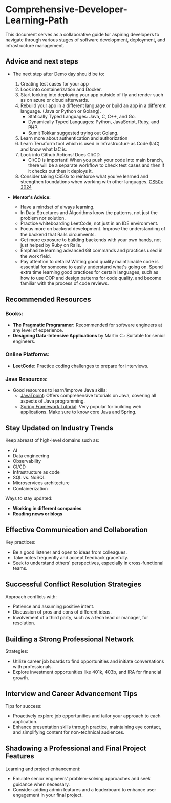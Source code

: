 # Comprehensive-Developer-Learning-Path
This document serves as a collaborative guide for aspiring developers to navigate through various stages of software development, deployment, and infrastructure management.

## Advice and next steps
- The next step after Demo day should be to:
  1. Creating test cases for your app
  2. Look into containerization and Docker.
  3. Start looking into deploying your app outside of fly and render such as on azure or cloud afterwards.
  4. Rebuild your app in a different language or build an app in a different language. (Java or Python or Golang).
     - Statically Typed Languages: Java, C, C++, and Go.
     - Dynamically Typed Languages: Python, JavaScript, Ruby, and PHP.
     - Sumit Tokkar suggested trying out Golang.
  6. Learn more about authentication and authorization
  7. Learn Terraform tool which is used in Infrastructure as Code (IaC) and know what IaC is.
  8. Look into Github Actions! Does CI/CD.
     - CI/CD is important! When you push your code into main branch, there will be a separate workflow to check test cases and then if it checks out then it deploys it.
  10. Consider taking CS50x to reinforce what you've learned and strengthen foundations when working with other languages. [CS50x 2024](https://cs50.harvard.edu/x/2024/)

- **Mentor's Advice:**
  - Have a mindset of always learning.
  - In Data Structures and Algorithms know the patterns, not just the problem nor solution.
  - Practice whiteboarding LeetCode, not just in an IDE environment.
  - Focus more on backend development. Improve the understanding of the backend that Rails circumvents.
  - Get more exposure to building backends with your own hands, not just helped by Ruby on Rails.
  - Emphasize learning advanced Git commands and practices used in the work field.
  - Pay attention to details! Writing good quality maintainable code is essential for someone to easily understand what's going on. Spend extra time learning good practices for certain languages, such as how to use OOP and design patterns for code quality, and become familiar with the process of code reviews.


## Recommended Resources

### Books:
- **The Pragmatic Programmer:** Recommended for software engineers at any level of experience.
- **Designing Data-Intensive Applications** by Martin C.: Suitable for senior engineers.

### Online Platforms:
- **LeetCode:** Practice coding challenges to prepare for interviews.
### Java Resources:
- Good resources to learn/improve Java skills:
  - [JavaTpoint](https://www.javatpoint.com/java-tutorial): Offers comprehensive tutorials on Java, covering all aspects of Java programming.
  - [Spring Framework Tutorial](https://www.javatpoint.com/spring-tutorial): Very popular for building web applications. Make sure to know core Java and Spring.

## Stay Updated on Industry Trends

Keep abreast of high-level domains such as:
- AI
- Data engineering
- Observability
- CI/CD
- Infrastructure as code
- SQL vs. NoSQL
- Microservices architecture
- Containerization

Ways to stay updated:
- **Working in different companies**
- **Reading news or blogs**

## Effective Communication and Collaboration

Key practices:
- Be a good listener and open to ideas from colleagues.
- Take notes frequently and accept feedback gracefully.
- Seek to understand others' perspectives, especially in cross-functional teams.

## Successful Conflict Resolution Strategies

Approach conflicts with:
- Patience and assuming positive intent.
- Discussion of pros and cons of different ideas.
- Involvement of a third party, such as a tech lead or manager, for resolution.

## Building a Strong Professional Network

Strategies:
- Utilize career job boards to find opportunities and initiate conversations with professionals.
- Explore investment opportunities like 401k, 403b, and IRA for financial growth.

## Interview and Career Advancement Tips

Tips for success:
- Proactively explore job opportunities and tailor your approach to each application.
- Enhance presentation skills through practice, maintaining eye contact, and simplifying content for non-technical audiences.

## Shadowing a Professional and Final Project Features

Learning and project enhancement:
- Emulate senior engineers' problem-solving approaches and seek guidance when necessary.
- Consider adding admin features and a leaderboard to enhance user engagement in your final project.
